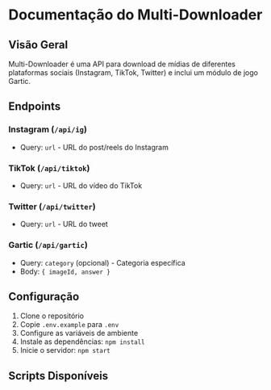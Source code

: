 # Documentação do Multi-Downloader

## Visão Geral
Multi-Downloader é uma API para download de mídias de diferentes plataformas sociais (Instagram, TikTok, Twitter) e inclui um módulo de jogo Gartic.

## Endpoints

### Instagram (`/api/ig`)
  - Query: `url` - URL do post/reels do Instagram

### TikTok (`/api/tiktok`)
  - Query: `url` - URL do vídeo do TikTok

### Twitter (`/api/twitter`)
  - Query: `url` - URL do tweet

### Gartic (`/api/gartic`)
  - Query: `category` (opcional) - Categoria específica
  - Body: `{ imageId, answer }`

## Configuração
1. Clone o repositório
2. Copie `.env.example` para `.env`
3. Configure as variáveis de ambiente
4. Instale as dependências: `npm install`
5. Inicie o servidor: `npm start`

## Scripts Disponíveis